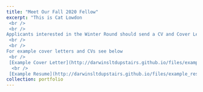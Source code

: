 ```yaml
---
title: "Meet Our Fall 2020 Fellow"
excerpt: "This is Cat Lowdon
 <br /> 
 <br /> 
Applicants interested in the Winter Round should send a CV and Cover Letter to darwinsltdupstairs[at]gmail[dot]com
 <br /> 
 <br /> 
For example cover letters and CVs see below
 <br /> 
 [Example Cover Letter](http://darwinsltdupstairs.github.io/files/example_coverletter.pdf)
  <br />
 [Example Resume](http://darwinsltdupstairs.github.io/files/example_resume.pdf)"
collection: portfolio
---
```

